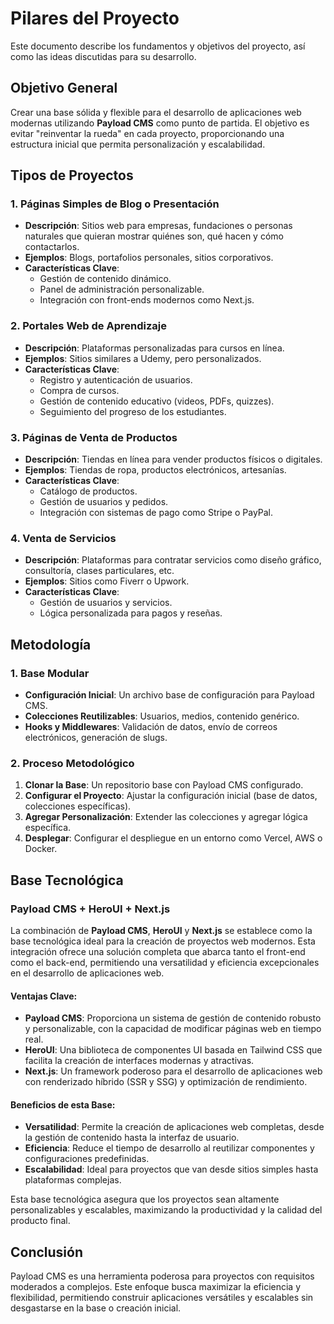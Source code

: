 # Pilares del Proyecto

Este documento describe los fundamentos y objetivos del proyecto, así como las ideas discutidas para su desarrollo.

## Objetivo General

Crear una base sólida y flexible para el desarrollo de aplicaciones web modernas utilizando **Payload CMS** como punto de partida. El objetivo es evitar "reinventar la rueda" en cada proyecto, proporcionando una estructura inicial que permita personalización y escalabilidad.

## Tipos de Proyectos

### 1. Páginas Simples de Blog o Presentación
- **Descripción**: Sitios web para empresas, fundaciones o personas naturales que quieran mostrar quiénes son, qué hacen y cómo contactarlos.
- **Ejemplos**: Blogs, portafolios personales, sitios corporativos.
- **Características Clave**:
  - Gestión de contenido dinámico.
  - Panel de administración personalizable.
  - Integración con front-ends modernos como Next.js.

### 2. Portales Web de Aprendizaje
- **Descripción**: Plataformas personalizadas para cursos en línea.
- **Ejemplos**: Sitios similares a Udemy, pero personalizados.
- **Características Clave**:
  - Registro y autenticación de usuarios.
  - Compra de cursos.
  - Gestión de contenido educativo (videos, PDFs, quizzes).
  - Seguimiento del progreso de los estudiantes.

### 3. Páginas de Venta de Productos
- **Descripción**: Tiendas en línea para vender productos físicos o digitales.
- **Ejemplos**: Tiendas de ropa, productos electrónicos, artesanías.
- **Características Clave**:
  - Catálogo de productos.
  - Gestión de usuarios y pedidos.
  - Integración con sistemas de pago como Stripe o PayPal.

### 4. Venta de Servicios
- **Descripción**: Plataformas para contratar servicios como diseño gráfico, consultoría, clases particulares, etc.
- **Ejemplos**: Sitios como Fiverr o Upwork.
- **Características Clave**:
  - Gestión de usuarios y servicios.
  - Lógica personalizada para pagos y reseñas.

## Metodología

### 1. Base Modular
- **Configuración Inicial**: Un archivo base de configuración para Payload CMS.
- **Colecciones Reutilizables**: Usuarios, medios, contenido genérico.
- **Hooks y Middlewares**: Validación de datos, envío de correos electrónicos, generación de slugs.

### 2. Proceso Metodológico
1. **Clonar la Base**: Un repositorio base con Payload CMS configurado.
2. **Configurar el Proyecto**: Ajustar la configuración inicial (base de datos, colecciones específicas).
3. **Agregar Personalización**: Extender las colecciones y agregar lógica específica.
4. **Desplegar**: Configurar el despliegue en un entorno como Vercel, AWS o Docker.

## Base Tecnológica

### Payload CMS + HeroUI + Next.js

La combinación de **Payload CMS**, **HeroUI** y **Next.js** se establece como la base tecnológica ideal para la creación de proyectos web modernos. Esta integración ofrece una solución completa que abarca tanto el front-end como el back-end, permitiendo una versatilidad y eficiencia excepcionales en el desarrollo de aplicaciones web.

#### Ventajas Clave:
- **Payload CMS**: Proporciona un sistema de gestión de contenido robusto y personalizable, con la capacidad de modificar páginas web en tiempo real.
- **HeroUI**: Una biblioteca de componentes UI basada en Tailwind CSS que facilita la creación de interfaces modernas y atractivas.
- **Next.js**: Un framework poderoso para el desarrollo de aplicaciones web con renderizado híbrido (SSR y SSG) y optimización de rendimiento.

#### Beneficios de esta Base:
- **Versatilidad**: Permite la creación de aplicaciones web completas, desde la gestión de contenido hasta la interfaz de usuario.
- **Eficiencia**: Reduce el tiempo de desarrollo al reutilizar componentes y configuraciones predefinidas.
- **Escalabilidad**: Ideal para proyectos que van desde sitios simples hasta plataformas complejas.

Esta base tecnológica asegura que los proyectos sean altamente personalizables y escalables, maximizando la productividad y la calidad del producto final.

## Conclusión

Payload CMS es una herramienta poderosa para proyectos con requisitos moderados a complejos. Este enfoque busca maximizar la eficiencia y flexibilidad, permitiendo construir aplicaciones versátiles y escalables sin desgastarse en la base o creación inicial.
